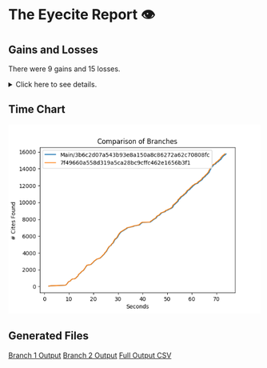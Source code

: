 # The Eyecite Report :eye:



Gains and Losses
---------
There were 9 gains and 15 losses.

<details>
<summary>Click here to see details.</summary>

There were 56 changes so we are only displaying the first 50. You can review the 
entire list by downloading the output.csv file linked above.

|     id     |        Gain       |                   Loss                  |
| ---------- | ----------------- | --------------------------------------- |
|  4799679   |       Akins       |                                         |
|  5329531   |                   |           German Savings Bank           |
|  1917661   |                   |                  Vanner                 |
|  1662392   |                   |                  Belton                 |
|  1783747   |                   |                Potters II               |
|  1783747   |                   |        Parish of East Baton Rouge       |
|  1537257   |                   |                St. Cloud                |
|  1717506   |                   |                Blue Bell                |
|  1814863   |        Foy        |                                         |
|  1183603   |       Raine       |                                         |
|  1183603   |        Wade       |                                         |
|  2631184   |                   |    Hilltop Terrace Homeowner's Ass'n    |
|  2357843   |                   | State ex rel. Utility Consumers Council |
|  2414924   |                   |          City of Boerne at 2170         |
|  2414924   |                   |              City of Boerne             |
|  2414924   |   Boerne at 2170  |                                         |
|  1431414   |                   |      Memphis Development Foundation     |
|  2925642   |        Cass       |                                         |
|   203607   |                   |         Fustaguio do Nascimento         |
|  1433305   |                   |                 Grayson                 |
|   901384   | Setliff I at ¶ 19 |                                         |
|  1439070   |    Loup-Miller    |                                         |
|  6596585   |      Beckwith     |                                         |
|  6776333   |                   |                  Susser                 |


</details>



Time Chart
---------

![image](https://raw.githubusercontent.com/freelawproject/eyecite/artifacts/241/results/chart.png)


Generated Files
---------

[Branch 1 Output](https://raw.githubusercontent.com/freelawproject/eyecite/artifacts/241/results/3b6c2d07a543b93e8a150a8c86272a62c70808fc.json)
[Branch 2 Output](https://raw.githubusercontent.com/freelawproject/eyecite/artifacts/241/results/7f49660a558d319a5ca28bc9cffc462e1656b3f1.json)
[Full Output CSV ](https://raw.githubusercontent.com/freelawproject/eyecite/artifacts/241/results/output.csv)
